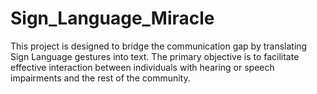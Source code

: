 # Sign_Language_Miracle
This project is designed to bridge the communication gap by translating Sign Language gestures into text. The primary objective is to facilitate effective interaction between individuals with hearing or speech impairments and the rest of the community.
